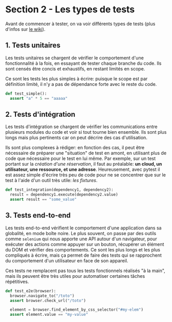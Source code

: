 # Section 2 - Les types de tests

Avant de commencer à tester, on va voir différents types de tests (plus d'infos sur [le wiki](https://sharingcloud.atlassian.net/wiki/spaces/SKB/pages/859439125/1.3.+Tests+et+couverture)).

## 1. Tests unitaires

Les tests unitaires se chargent de vérifier le comportement d'une fonctionnalité à la fois, en essayant de tester chaque branche du code. Ils sont censés être concis et exhaustifs, en restant limités en scope.

Ce sont les tests les plus simples à écrire: puisque le scope est par définition limité, il n'y a pas de dépendance forte avec le reste du code.

```python
def test_simple():
  assert "a" * 5 == "aaaaa"
```

## 2. Tests d'intégration

Les tests d'intégration se chargent de vérifier les communications entre plusieurs modules du code et voir si tout tourne bien ensemble. Ils sont plus longs mais plus pertinents car on peut décrire des cas d'utilisation.

Ils sont plus complexes à rédiger: en fonction des cas, il peut être nécessaire de préparer une "situation" de test en amont, en utilisant plus de code que nécessaire pour le test en lui même. Par exemple, sur un test portant sur la *création d'une réservation*, il faut au préalable: **un cloud, un utilisateur, une ressource, et une adresse**. Heureusement, avec pytest il est assez simple d'écrire très peu de code pour ne se concentrer que sur le test à l'aide d'un outil très utile: *les fixtures*.

```python
def test_integration(dependency1, dependency2):
  result = dependency1.execute(dependency2.value)
  assert result == "some_value"
```

## 3. Tests end-to-end

Les tests end-to-end vérifient le comportement d'une application dans sa globalité, en mode boîte noire. Le plus souvent, on passe par des outils comme `selenium` qui nous apporte une API autour d'un navigateur, pour exécuter des actions comme appuyer sur un bouton, récupérer un élément du DOM et vérifier des comportements. Ce sont les plus longs et les plus compliqués à écrire, mais ça permet de faire des tests qui se rapprochent du comportement d'un utilisateur en face de son appareil.

Ces tests ne remplacent pas tous les tests fonctionnels réalisés "à la main", mais ils peuvent être très utiles pour automatiser certaines tâches répétitives.

```python
def test_e2e(browser):
  browser.navigate_to("/toto")  
  assert browser.check_url("/toto")

  element = browser.find_element_by_css_selector("#my-elem")
  assert element.value == "my-value"
``` 
